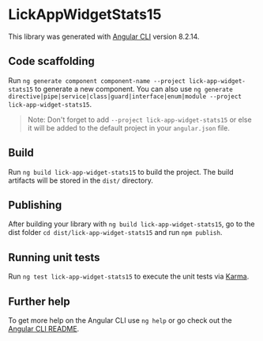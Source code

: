 # LickAppWidgetStats15

This library was generated with [Angular CLI](https://github.com/angular/angular-cli) version 8.2.14.

## Code scaffolding

Run `ng generate component component-name --project lick-app-widget-stats15` to generate a new component. You can also use `ng generate directive|pipe|service|class|guard|interface|enum|module --project lick-app-widget-stats15`.
> Note: Don't forget to add `--project lick-app-widget-stats15` or else it will be added to the default project in your `angular.json` file. 

## Build

Run `ng build lick-app-widget-stats15` to build the project. The build artifacts will be stored in the `dist/` directory.

## Publishing

After building your library with `ng build lick-app-widget-stats15`, go to the dist folder `cd dist/lick-app-widget-stats15` and run `npm publish`.

## Running unit tests

Run `ng test lick-app-widget-stats15` to execute the unit tests via [Karma](https://karma-runner.github.io).

## Further help

To get more help on the Angular CLI use `ng help` or go check out the [Angular CLI README](https://github.com/angular/angular-cli/blob/master/README.md).
